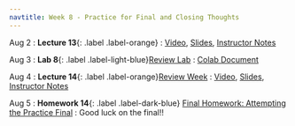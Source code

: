 ```yaml
---
navtitle: Week 8 - Practice for Final and Closing Thoughts
---
```


Aug 2
: **Lecture 13**{: .label .label-orange}[](#)
    : [Video](#), [Slides](#), [Instructor Notes](#)

Aug 3
: **Lab 8**{: .label .label-light-blue}[Review Lab](#)
    : [Colab Document](#)

Aug 4
: **Lecture 14**{: .label .label-orange}[Review Week](#)
    : [Video](#), [Slides](#), [Instructor Notes](#)

Aug 5
: **Homework 14**{: .label .label-dark-blue} [Final Homework: Attempting the Practice Final](#)
: Good luck on the final!!

